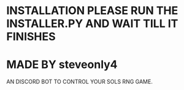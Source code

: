 # INSTALLATION PLEASE RUN THE INSTALLER.PY AND WAIT TILL IT FINISHES

# MADE BY steveonly4

AN DISCORD BOT TO CONTROL YOUR SOLS RNG GAME.
